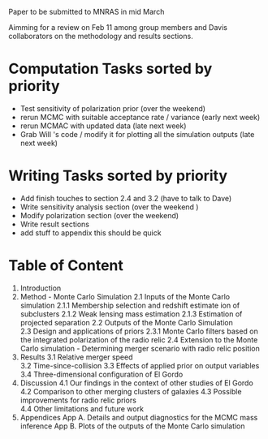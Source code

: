 Paper to be submitted to MNRAS in mid March

Aimming for a review on Feb 11 among group members and Davis collaborators
on the methodology and results sections.

Computation Tasks sorted by priority  
=====
* Test sensitivity of polarization prior (over the weekend)
* rerun MCMC with suitable acceptance rate / variance (early next week) 
* rerun MCMAC with updated data (late next week) 
* Grab Will 's code / modify it for plotting all the simulation outputs
  (late next week) 

Writing Tasks sorted by priority  
=====
* Add finish touches to section 2.4 and 3.2 (have to talk to Dave) 
* Write sensitivity analysis section (over the weekend )  
* Modify polarization section (over the weekend) 
* Write result sections  
* add stuff to appendix this should be quick

Table of Content
====
1. Introduction 
2. Method - Monte Carlo Simulation 
	2.1 Inputs of the Monte Carlo simulation 
		2.1.1 Membership selection and redshift estimate ion of subclusters 
		2.1.2 Weak lensing mass estimation 
		2.1.3 Estimation of projected separation 
	2.2 Outputs of the Monte Carlo Simulation 	
	2.3 Design and applications of priors 
		2.3.1 Monte Carlo filters based on the integrated polarization of
		the radio relic 
	2.4 Extension to the Monte Carlo simulation - Determining merger
	scenario with radio relic position 
3. Results 
	3.1 Relative merger speed  
	3.2 Time-since-collision
	3.3 Effects of applied prior on output variables 
	3.4 Three-dimensional configuration of El Gordo 
4. Discussion 
	4.1 Our findings in the context of other studies of El Gordo
	4.2 Comparison to other merging clusters of galaxies 
	4.3 Possible improvements for radio relic priors  
	4.4 Other limitations and future work 
5. Appendices 
	App A. Details and output diagnostics for the MCMC mass inference 
	App B. Plots of the outputs of the Monte Carlo simulation 
